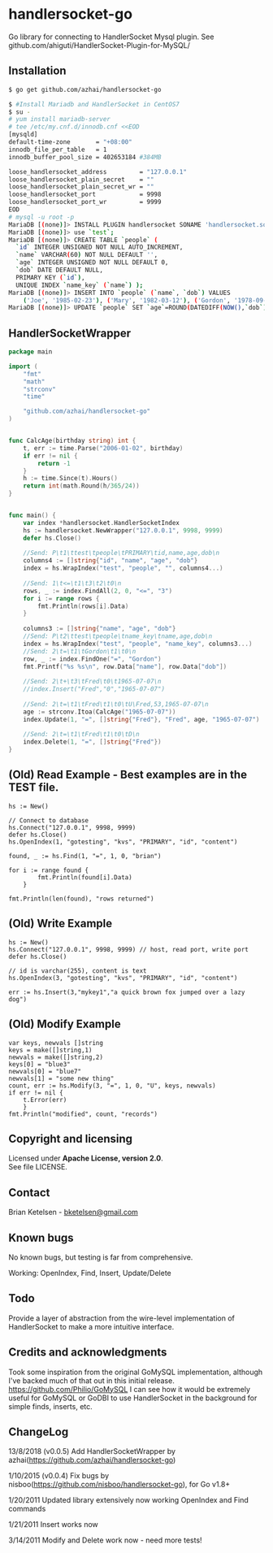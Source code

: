 handlersocket-go
================

Go library for connecting to HandlerSocket Mysql plugin.  See github.com/ahiguti/HandlerSocket-Plugin-for-MySQL/


## Installation

```bash
$ go get github.com/azhai/handlersocket-go

$ #Install Mariadb and HandlerSocket in CentOS7
$ su -
# yum install mariadb-server
# tee /etc/my.cnf.d/innodb.cnf <<EOD
[mysqld]
default-time-zone       = "+08:00"
innodb_file_per_table   = 1
innodb_buffer_pool_size = 402653184 #384MB

loose_handlersocket_address         = "127.0.0.1"
loose_handlersocket_plain_secret    = ""
loose_handlersocket_plain_secret_wr = ""
loose_handlersocket_port            = 9998
loose_handlersocket_port_wr         = 9999
EOD
# mysql -u root -p
MariaDB [(none)]> INSTALL PLUGIN handlersocket SONAME 'handlersocket.so';
MariaDB [(none)]> use `test`;
MariaDB [(none)]> CREATE TABLE `people` ( 
  `id` INTEGER UNSIGNED NOT NULL AUTO_INCREMENT, 
  `name` VARCHAR(60) NOT NULL DEFAULT '',
  `age` INTEGER UNSIGNED NOT NULL DEFAULT 0,
  `dob` DATE DEFAULT NULL,
  PRIMARY KEY (`id`),
  UNIQUE INDEX `name_key` (`name`) );
MariaDB [(none)]> INSERT INTO `people` (`name`, `dob`) VALUES
    ('Joe', '1985-02-23'), ('Mary', '1982-03-12'), ('Gordon', '1978-09-02');
MariaDB [(none)]> UPDATE `people` SET `age`=ROUND(DATEDIFF(NOW(),`dob`)/365) WHERE `age`=0;
```


## HandlerSocketWrapper

```go
package main

import (
	"fmt"
	"math"
	"strconv"
	"time"

	"github.com/azhai/handlersocket-go"
)


func CalcAge(birthday string) int {
	t, err := time.Parse("2006-01-02", birthday)
	if err != nil {
		return -1
	}
	h := time.Since(t).Hours()
	return int(math.Round(h/365/24))
}


func main() {
	var index *handlersocket.HandlerSocketIndex
	hs := handlersocket.NewWrapper("127.0.0.1", 9998, 9999)
	defer hs.Close()
	
	//Send: P\t1\ttest\tpeople\tPRIMARY\tid,name,age,dob\n
	columns4 := []string{"id", "name", "age", "dob"}
	index = hs.WrapIndex("test", "people", "", columns4...)
	
	//Send: 1\t<=\t1\t3\t2\t0\n
	rows, _ := index.FindAll(2, 0, "<=", "3")
	for i := range rows {
		fmt.Println(rows[i].Data)
	}
	
	columns3 := []string{"name", "age", "dob"}
	//Send: P\t2\ttest\tpeople\tname_key\tname,age,dob\n
	index = hs.WrapIndex("test", "people", "name_key", columns3...)
	//Send: 2\t=\t1\tGordon\t1\t0\n
	row, _ := index.FindOne("=", "Gordon")
	fmt.Printf("%s %s\n", row.Data["name"], row.Data["dob"])
	
	//Send: 2\t+\t3\tFred\t0\t1965-07-07\n
	//index.Insert("Fred","0","1965-07-07")
	
	//Send: 2\t=\t1\tFred\t1\t0\tU\Fred,53,1965-07-07\n
	age := strconv.Itoa(CalcAge("1965-07-07"))
	index.Update(1, "=", []string{"Fred"}, "Fred", age, "1965-07-07")
	
	//Send: 2\t=\t1\tFred\t1\t0\tD\n
	index.Delete(1, "=", []string{"Fred"})
}
```


## (Old) Read Example  - Best examples are in the TEST file.

	hs := New()

	// Connect to database
	hs.Connect("127.0.0.1", 9998, 9999)
	defer hs.Close()
	hs.OpenIndex(1, "gotesting", "kvs", "PRIMARY", "id", "content")

	found, _ := hs.Find(1, "=", 1, 0, "brian")

	for i := range found {
			fmt.Println(found[i].Data) 
		}

	fmt.Println(len(found), "rows returned")


## (Old) Write Example

	hs := New()
	hs.Connect("127.0.0.1", 9998, 9999) // host, read port, write port
	defer hs.Close()

	// id is varchar(255), content is text
	hs.OpenIndex(3, "gotesting", "kvs", "PRIMARY", "id", "content")

	err := hs.Insert(3,"mykey1","a quick brown fox jumped over a lazy dog")


## (Old) Modify Example

	var keys, newvals []string
	keys = make([]string,1)
	newvals = make([]string,2)
	keys[0] = "blue3"
	newvals[0] = "blue7"
	newvals[1] = "some new thing"
	count, err := hs.Modify(3, "=", 1, 0, "U", keys, newvals)
	if err != nil {
		t.Error(err)
		}
	fmt.Println("modified", count, "records")


## Copyright and licensing

Licensed under **Apache License, version 2.0**.  
See file LICENSE.


## Contact

Brian Ketelsen - bketelsen@gmail.com

## Known bugs

No known bugs, but testing is far from comprehensive.

Working:  OpenIndex, Find, Insert,  Update/Delete


## Todo

Provide a layer of abstraction from the wire-level implementation of HandlerSocket to make a more intuitive interface.




## Credits and acknowledgments


Took some inspiration from the original GoMySQL implementation, although I've backed much of that out in this initial release.
https://github.com/Philio/GoMySQL
I can see how it would be extremely useful for GoMySQL or GoDBI to use HandlerSocket in the background for simple finds, inserts, etc.


## ChangeLog
13/8/2018 (v0.0.5)
	Add HandlerSocketWrapper by azhai(https://github.com/azhai/handlersocket-go)

1/10/2015 (v0.0.4)
	Fix bugs by nisboo(https://github.com/nisboo/handlersocket-go), for Go v1.8+

1/20/2011
	Updated library extensively
	now working OpenIndex and Find commands
	
1/21/2011
	Insert works now
	
3/14/2011
	Modify and Delete work now - need more tests!



